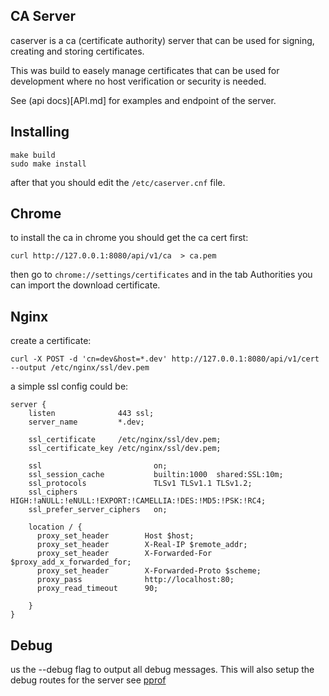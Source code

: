 ## CA Server

caserver is a ca (certificate authority) server that can be used for signing, creating and storing certificates.

This was build to easely manage certificates that can be used for development where no host verification or security is needed.

See (api docs)[API.md] for examples and endpoint of the server.

## Installing

```
make build
sudo make install
```

after that you should edit the `/etc/caserver.cnf` file.

## Chrome

to install the ca in chrome you should get the ca cert first:

```
curl http://127.0.0.1:8080/api/v1/ca  > ca.pem
```

then go to `chrome://settings/certificates` and in the tab Authorities you can import the
download certificate.

## Nginx

create a certificate:

```
curl -X POST -d 'cn=dev&host=*.dev' http://127.0.0.1:8080/api/v1/cert --output /etc/nginx/ssl/dev.pem
```

a simple ssl config could be:

```
server {
    listen              443 ssl;
    server_name		    *.dev;

    ssl_certificate     /etc/nginx/ssl/dev.pem;
    ssl_certificate_key /etc/nginx/ssl/dev.pem;

    ssl                         on;
    ssl_session_cache           builtin:1000  shared:SSL:10m;
    ssl_protocols               TLSv1 TLSv1.1 TLSv1.2;
    ssl_ciphers                 HIGH:!aNULL:!eNULL:!EXPORT:!CAMELLIA:!DES:!MD5:!PSK:!RC4;
    ssl_prefer_server_ciphers   on;

    location / {
      proxy_set_header        Host $host;
      proxy_set_header        X-Real-IP $remote_addr;
      proxy_set_header        X-Forwarded-For $proxy_add_x_forwarded_for;
      proxy_set_header        X-Forwarded-Proto $scheme;
      proxy_pass              http://localhost:80;
      proxy_read_timeout      90;

    }
}
```

## Debug

us the --debug flag to output all debug messages. This will also setup the debug routes for the server see [pprof](https://golang.org/pkg/net/http/pprof/)
